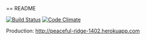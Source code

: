 == README

[![Build Status](https://travis-ci.org/joesiewert/gCamp.svg?branch=master)](https://travis-ci.org/joesiewert/gCamp) [![Code Climate](https://codeclimate.com/github/joesiewert/gCamp/badges/gpa.svg)](https://codeclimate.com/github/joesiewert/gCamp)

Production: http://peaceful-ridge-1402.herokuapp.com
